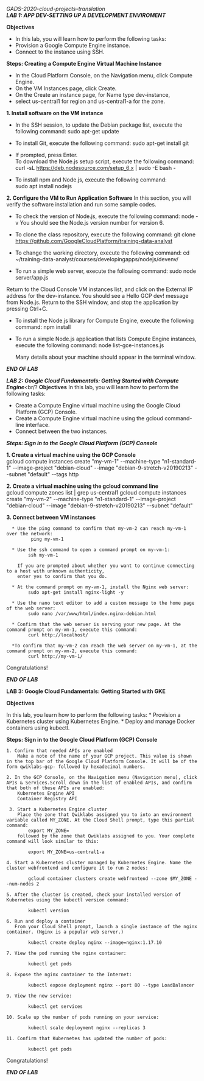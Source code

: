 <em>GADS-2020-cloud-projects-translation </em> <br/>
***LAB 1: APP DEV-SETTING UP A DEVELOPMENT ENVIROMENT***

**Objectives**
 * In this lab, you will learn how to perform the following tasks:
 * Provision a Google Compute Engine instance.
 * Connect to the instance using SSH.

**Steps: Creating a Compute Engine Virtual Machine Instance**
  * In the Cloud Platform Console, on the Navigation menu, click Compute Engine.
  * On the VM Instances page, click Create.
  * On the Create an instance page, for Name type
     dev-instance, 
  * select us-central1 for region and us-central1-a for the zone.
  
 **1.  Install software on the VM instance**
  * In the SSH session, to update the Debian package list, execute the following command:
      sudo apt-get update

  * To install Git, execute the following command:
      sudo apt-get install git

  * If prompted, press Enter.<br/>
    To download the Node.js setup script, execute the following command:
      curl -sL https://deb.nodesource.com/setup_6.x | sudo -E bash -

  * To install npm and Node.js, execute the following command:<br/>
      sudo apt install nodejs

**2.  Configure the VM to Run Application Software**
In this section, you will verify the software installation and run some sample codes.

  * To check the version of Node.js, execute the following command:
        node -v
    You should see the Node.js version number for version 6.

  * To clone the class repository, execute the following command:
        git clone https://github.com/GoogleCloudPlatform/training-data-analyst

  * To change the working directory, execute the following command:
        cd ~/training-data-analyst/courses/developingapps/nodejs/devenv/

  * To run a simple web server, execute the following command:
        sudo node server/app.js

Return to the Cloud Console VM instances list, and click on the External IP address for the dev-instance.
You should see a Hello GCP dev! message from Node.js.
Return to the SSH window, and stop the application by pressing Ctrl+C.

  * To install the Node.js library for Compute Engine, execute the following command:
        npm install

  * To run a simple Node.js application that lists Compute Engine instances, execute the following command:
        node list-gce-instances.js

    Many details about your machine should appear in the terminal window.

  ***END OF LAB***


***LAB 2: Google Cloud Fundamentals: Getting Started with Compute Engine***<br/?
**Objectives**
In this lab, you will learn how to perform the following tasks:
  * Create a Compute Engine virtual machine using the Google Cloud Platform (GCP) Console.
  * Create a Compute Engine virtual machine using the gcloud command-line interface.
  * Connect between the two instances.

***Steps: Sign in to the Google Cloud Platform (GCP) Console***

**1. Create a virtual machine using the GCP Console**<br/>
        gcloud compute instances create "my-vm-1" --machine-type "n1-standard-1" 
        --image-project "debian-cloud" --image "debian-9-stretch-v20190213" --subnet "default" --tags http

**2. Create a virtual machine using the gcloud command line**<br/>
        gcloud compute zones list | grep us-central1
        gcloud compute instances create "my-vm-2" --machine-type "n1-standard-1"
         --image-project "debian-cloud" --image "debian-9-stretch-v20190213" --subnet "default"

 **3. Connect between VM instances**
 
      * Use the ping command to confirm that my-vm-2 can reach my-vm-1 over the network:
             ping my-vm-1

      * Use the ssh command to open a command prompt on my-vm-1:
            ssh my-vm-1

        If you are prompted about whether you want to continue connecting to a host with unknown authenticity, 
        enter yes to confirm that you do.

      * At the command prompt on my-vm-1, install the Nginx web server:
            sudo apt-get install nginx-light -y

      * Use the nano text editor to add a custom message to the home page of the web server:
            sudo nano /var/www/html/index.nginx-debian.html

      * Confirm that the web server is serving your new page. At the command prompt on my-vm-1, execute this command:
            curl http://localhost/

      *To confirm that my-vm-2 can reach the web server on my-vm-1, at the command prompt on my-vm-2, execute this command:
            curl http://my-vm-1/

Congratulations!

***END OF LAB***


**LAB 3: Google Cloud Fundamentals: Getting Started with GKE**

**Objectives**

In this lab, you learn how to perform the following tasks:
    * Provision a Kubernetes cluster using Kubernetes Engine.
    * Deploy and manage Docker containers using kubectl.

**Steps: Sign in to the Google Cloud Platform (GCP) Console**

    1. Confirm that needed APIs are enabled
        Make a note of the name of your GCP project. This value is shown in the top bar of the Google Cloud Platform Console. It will be of the form qwiklabs-gcp- followed by hexadecimal numbers.

    2. In the GCP Console, on the Navigation menu (Navigation menu), click APIs & Services.Scroll down in the list of enabled APIs, and confirm that both of these APIs are enabled:
        Kubernetes Engine API
        Container Registry API

     3. Start a Kubernetes Engine cluster
        Place the zone that Qwiklabs assigned you to into an environment variable called MY_ZONE. At the Cloud Shell prompt, type this partial command:
            export MY_ZONE=
        followed by the zone that Qwiklabs assigned to you. Your complete command will look similar to this:
    
            export MY_ZONE=us-central1-a

    4. Start a Kubernetes cluster managed by Kubernetes Engine. Name the cluster webfrontend and configure it to run 2 nodes:

            gcloud container clusters create webfrontend --zone $MY_ZONE --num-nodes 2

    5. After the cluster is created, check your installed version of Kubernetes using the kubectl version command:

            kubectl version

    6. Run and deploy a container
       From your Cloud Shell prompt, launch a single instance of the nginx container. (Nginx is a popular web server.)

            kubectl create deploy nginx --image=nginx:1.17.10

    7. View the pod running the nginx container:

            kubectl get pods

    8. Expose the nginx container to the Internet:

            kubectl expose deployment nginx --port 80 --type LoadBalancer

    9. View the new service:

            kubectl get services

    10. Scale up the number of pods running on your service:

            kubectl scale deployment nginx --replicas 3

    11. Confirm that Kubernetes has updated the number of pods:

            kubectl get pods


Congratulations!

***END OF LAB***
